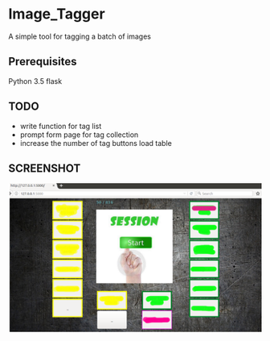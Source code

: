 # Image_Tagger
A simple tool for tagging a batch of images 

## Prerequisites
Python 3.5
flask

## TODO
- write function for tag list
- prompt form page for tag collection
- increase the number of tag buttons load table

## SCREENSHOT

![alt text](https://raw.githubusercontent.com/Matti88/Image_Tagger/master/Image_Tagger/static/Selection_009.png)
